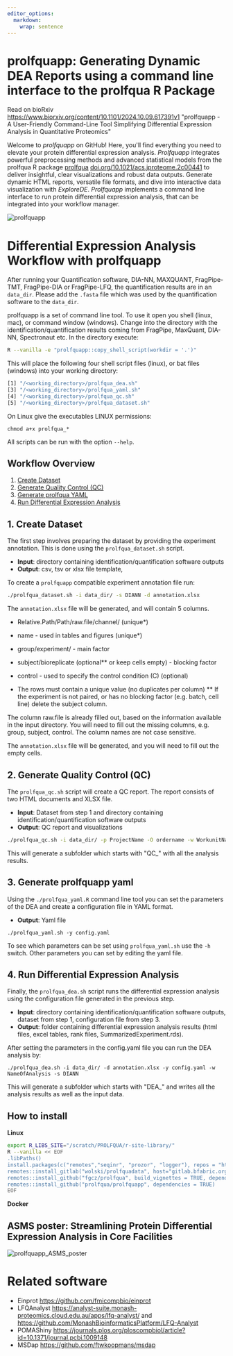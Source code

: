 ```yaml
---
editor_options: 
  markdown: 
    wrap: sentence
---
```


# prolfquapp: Generating Dynamic DEA Reports using a command line interface to the prolfqua R Package

Read on bioRxiv <https://www.biorxiv.org/content/10.1101/2024.10.09.617391v1> "prolfquapp - A User-Friendly Command-Line Tool Simplifying Differential Expression Analysis in Quantitative Proteomics"

Welcome to *prolfquapp* on GitHub!
Here, you'll find everything you need to elevate your protein differential expression analysis.
*Prolfquapp* integrates powerful preprocessing methods and advanced statistical models from the prolfqua R package [prolfqua](https://github.com/fgcz/prolfqua) [doi.org/10.1021/acs.jproteome.2c00441](https://pubs.acs.org/doi/10.1021/acs.jproteome.2c00441) to deliver insightful, clear visualizations and robust data outputs.
Generate dynamic HTML reports, versatile file formats, and dive into interactive data visualization with *ExploreDE*.
*Prolfquapp* implements a command line interface to run protein differential expression analysis, that can be integrated into your workflow manager.

![prolfquapp](https://github.com/prolfqua/prolfquapp/blob/master/inst/poster/Prolfqapp_Highlight.png?raw=true)

# Differential Expression Analysis Workflow with prolfquapp

After running your Quantification software, DIA-NN, MAXQUANT, FragPipe-TMT, FragPipe-DIA or FragPipe-LFQ, the quantification results are in an `data_dir`.
Please add the `.fasta` file which was used by the quantification software to the `data_dir`.

prolfquapp is a set of command line tool.
To use it open you shell (linux, mac), or command window (windows).
Change into the directory with the identification/quantification results coming from FragPipe, MaxQuant, DIA-NN, Spectronaut etc.
In the directory execute:

``` bash
R --vanilla -e "prolfquapp::copy_shell_script(workdir = '.')"
```

This will place the following four shell script files (linux), or bat files (windows) into your working directory:

``` bash
[1] "/<working_directory>/prolfqua_dea.sh"
[3] "/<working_directory>/prolfqua_yaml.sh"
[4] "/<working_directory>/prolfqua_qc.sh"
[5] "/<working_directory>/prolfqua_dataset.sh"
```

On Linux give the executables LINUX permissions:

```         
chmod a+x prolfqua_*
```

All scripts can be run with the option `--help`.

## Workflow Overview

1.  [Create Dataset](#1-create-dataset)
2.  [Generate Quality Control (QC)](#2-generate-quality-control-qc)
3.  [Generate prolfqua YAML](#3-generate-prolfqua-yaml)
4.  [Run Differential Expression Analysis](#4-run-differential-expression-analysis)

## 1. Create Dataset

The first step involves preparing the dataset by providing the experiment annotation.
This is done using the `prolfqua_dataset.sh` script.

-   **Input**: directory containing identification/quantification software outputs
-   **Output**: csv, tsv or xlsx file template,

To create a `prolfquapp` compatible experiment annotation file run:

``` bash
./prolfqua_dataset.sh -i data_dir/ -s DIANN -d annotation.xlsx
```

The `annotation.xlsx` file will be generated, and will contain 5 columns.

-   Relative.Path/Path/raw.file/channel/ (unique\*)

-   name - used in tables and figures (unique\*)

-   group/experiment/ - main factor

-   subject/bioreplicate (optional\*\* or keep cells empty) - blocking factor

-   control - used to specify the control condition (C) (optional)

-   The rows must contain a unique value (no duplicates per column) \*\* If the experiment is not paired, or has no blocking factor (e.g. batch, cell line) delete the subject column.

The column raw.file is already filled out, based on the information available in the input directory.
You will need to fill out the missing columns, e.g. group, subject, control.
The column names are not case sensitive.

The `annotation.xlsx` file will be generated, and you will need to fill out the empty cells.

## 2. Generate Quality Control (QC)

The `prolfqua_qc.sh` script will create a QC report.
The report consists of two HTML documents and XLSX file.

-   **Input**: Dataset from step 1 and directory containing identification/quantification software outputs
-   **Output**: QC report and visualizations

``` bash
./prolfqua_qc.sh -i data_dir/ -p ProjectName -O ordername -w WorkunitName -d annotation.xlsx -s DIANN -o where_to_write_results
```

This will generate a subfolder which starts with "QC\_" with all the analysis results.

## 3. Generate prolfquapp yaml

Using the `./prolfqua_yaml.R` command line tool you can set the parameters of the DEA and create a configuration file in YAML format.

-   **Output**: Yaml file

```         
./prolfqua_yaml.sh -y config.yaml
```

To see which parameters can be set using `prolfqua_yaml.sh` use the `-h` switch.
Other parameters you can set by editing the yaml file.

## 4. Run Differential Expression Analysis

Finally, the `prolfqua_dea.sh` script runs the differential expression analysis using the configuration file generated in the previous step.

-   **Input**: directory containing identification/quantification software outputs, dataset from step 1, configuration file from step 3.
-   **Output**: folder containing differential expression analysis results (html files, excel tables, rank files, SummarizedExperiment.rds).

After setting the parameters in the config.yaml file you can run the DEA analysis by:

```         
./prolfqua_dea.sh -i data_dir/ -d annotation.xlsx -y config.yaml -w NameOfAnalysis -s DIANN
```

This will generate a subfolder which starts with "DEA\_" and writes all the analysis results as well as the input data.

## How to install

**Linux**

``` bash
export R_LIBS_SITE="/scratch/PROLFQUA/r-site-library/"
R --vanilla << EOF
.libPaths()
install.packages(c("remotes","seqinr", "prozor", "logger"), repos = "https://stat.ethz.ch/CRAN/")
remotes::install_gitlab("wolski/prolfquadata", host="gitlab.bfabric.org")
remotes::install_github("fgcz/prolfqua", build_vignettes = TRUE, dependencies = TRUE)
remotes::install_github("prolfqua/prolfquapp", dependencies = TRUE)
EOF
```

**Docker**

## ASMS poster: Streamlining Protein Differential Expression Analysis in Core Facilities

![prolfquapp_ASMS_poster](https://github.com/prolfqua/prolfquapp/blob/master/inst/poster/prolfquapp_PosterPNG.png?raw=true)

# Related software

-   Einprot <https://github.com/fmicompbio/einprot>
-   LFQAnalyst <https://analyst-suite.monash-proteomics.cloud.edu.au/apps/lfq-analyst/> and <https://github.com/MonashBioinformaticsPlatform/LFQ-Analyst>
-   POMAShiny <https://journals.plos.org/ploscompbiol/article?id=10.1371/journal.pcbi.1009148>
-   MSDap <https://github.com/ftwkoopmans/msdap>
